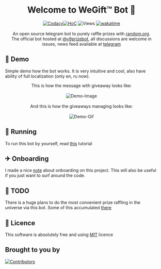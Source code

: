 <!--suppress HtmlDeprecatedAttribute -->
<!-- I don't want to use css in readme 🙈 -->

<h1 align="center">Welcome to WeGift™ Bot 👋</h1>
<p align="center">
    <a href="https://www.codacy.com/gh/y9san9/prizebot/dashboard?utm_source=github.com&amp;utm_medium=referral&amp;utm_content=y9san9/prizebot&amp;utm_campaign=Badge_Grade"><img alt="Codacy" 
    <a href="https://hitsofcode.com/github/y9san9/prizebot/view?branch=dev"><img alt="HoC" src="https://hitsofcode.com/github/y9san9/prizebot?branch=dev"/></a>
    <img src="https://hits.seeyoufarm.com/api/count/incr/badge.svg?url=https://github.com/y9san9/prizebot&title=views%20daily/total" alt="Views" />
    <a href="https://wakatime.com/badge/github/y9san9/prizebot"><img src="https://wakatime.com/badge/github/y9san9/prizebot.svg" alt="wakatime"/></a>
    <br><br>
    An open source telegram bot to purely raffle prizes with <a href="https://random.org">random.org</a>. <br>
    The official bot hosted at <a href="https://t.me/y9prizebot">@y9prizebot</a>, all discussions are welcome in issues, news feed available at <a href="https://t.me/prizebot_feed">telegram</a>
</p>

## 👀 Demo
Simple demo how the bot works. It is very intuitive and cool, also have ability of full localization (only en, ru now).

<p align="center">
    This is how the message with giveaway looks like:<br><br>
    <img alt="Demo-Image" src="https://user-images.githubusercontent.com/46930374/115927440-1be0e680-a48d-11eb-8d8c-f2ca7e4b62da.png"/> <br><br>
    And this is how the giveaways managing looks like:<br><br>
    <img alt="Demo-Gif" src="https://user-images.githubusercontent.com/46930374/113611429-2ca0f800-9657-11eb-8908-d11ff248c939.gif"/>
</p>

## 🚀 Running
To run this bot by yourself, read [this](docs/RUNNING.md) tutorial

## ✈ Onboarding
I made a nice [note](docs/ONBOARDING.md) about onboarding on this project. This will also be useful if you just want to surf around the code. 

## 🚩 TODO
There is a huge plans to do the most convenient prize raffling in the universe via this bot. Some of this accumulated [there](https://github.com/y9san9/prizebot/milestone/1)

## 📖 Licence
This software is absolutely free and using [MIT](https://github.com/BankwayGroup/wegift/blob/main/LICENSE) licence

## Brought to you by

<a href="https://github.com/bankwaygroup">
  <img src="https://telegra.ph/file/65635d544d5144368b292.jpg" alt="Contributors"/>
</a>
